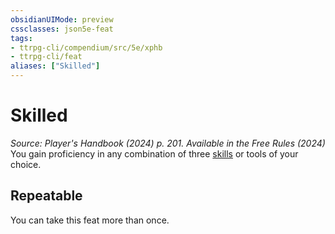 ```yaml
---
obsidianUIMode: preview
cssclasses: json5e-feat
tags:
- ttrpg-cli/compendium/src/5e/xphb
- ttrpg-cli/feat
aliases: ["Skilled"]
---
```

# Skilled
*Source: Player's Handbook (2024) p. 201. Available in the Free Rules (2024)*  
You gain proficiency in any combination of three [skills](2-Mechanics/CLI/tables/skill-list-skills-xphb.md) or tools of your choice.

## Repeatable

You can take this feat more than once.